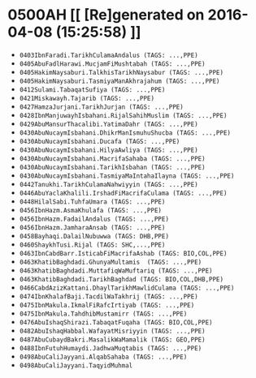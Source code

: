 # 0500AH [[ [Re]generated on 2016-04-08 (15:25:58) ]]

* `0403IbnFaradi.TarikhCulamaAndalus (TAGS: ...,PPE)`
* `0405AbuFadlHarawi.MucjamFiMushtabah (TAGS: ...,PPE)`
* `0405HakimNaysaburi.TalkhisTarikhNaysabur (TAGS: ...,PPE)`
* `0405HakimNaysaburi.TasmiyaManAkhrajahum (TAGS: ...,PPE)`
* `0412Sulami.TabaqatSufiya (TAGS: ...,PPE)`
* `0421Miskawayh.Tajarib (TAGS: ...,PPE)`
* `0427HamzaJurjani.TarikhJurjan (TAGS: ...,PPE)`
* `0428IbnManjuwayhIsbahani.RijalSahihMuslim (TAGS: ...,PPE)`
* `0429AbuMansurThacalibi.YatimaDahr (TAGS: ...,PPE)`
* `0430AbuNucaymIsbahani.DhikrManIsmuhuShucba (TAGS: ...,PPE)`
* `0430AbuNucaymIsbahani.Ducafa (TAGS: ...,PPE)`
* `0430AbuNucaymIsbahani.HilyaAwliya (TAGS: ...,PPE)`
* `0430AbuNucaymIsbahani.MacrifaSahaba (TAGS: ...,PPE)`
* `0430AbuNucaymIsbahani.TarikhIsbahan (TAGS: ...,PPE)`
* `0430AbuNucaymIsbahani.TasmiyaMaIntahaIlayna (TAGS: ...,PPE)`
* `0442Tanukhi.TarikhCulamaNahwiyyin (TAGS: ...,PPE)`
* `0446AbuYaclaKhalili.IrshadFiMacrifaCulama (TAGS: ...,PPE)`
* `0448HilalSabi.TuhfaUmara (TAGS: ...,PPE)`
* `0456IbnHazm.AsmaKhulafa (TAGS: ...,PPE)`
* `0456IbnHazm.FadailAndalus (TAGS: ...,PPE)`
* `0456IbnHazm.JamharaAnsab (TAGS: ...,PPE)`
* `0458Bayhaqi.DalailNubuwwa (TAGS: DHB,PPE)`
* `0460ShaykhTusi.Rijal (TAGS: SHC,...,PPE)`
* `0463IbnCabdBarr.IsticabFiMacrifaAshab (TAGS: BIO,COL,PPE)`
* `0463KhatibBaghdadi.GhunyaMultamis  (TAGS: ...,PPE)`
* `0463KhatibBaghdadi.MuttafiqWaMuftariq (TAGS: ...,PPE)`
* `0463KhatibBaghdadi.TarikhBaghdad (TAGS: BIO,COL,DHB,PPE)`
* `0466CabdAzizKattani.DhaylTarikhMawlidCulama (TAGS: ...,PPE)`
* `0474IbnKhalafBaji.TacdilWaTakhrij (TAGS: ...,PPE)`
* `0475IbnMakula.IkmalFiRafcIrtiyab (TAGS: ...,PPE)`
* `0475IbnMakula.TahdhibMustamirr (TAGS: ...,PPE)`
* `0476AbuIshaqShirazi.TabaqatFuqaha (TAGS: BIO,COL,PPE)`
* `0482AbuIshaqHabbal.WafayatMisriyyin (TAGS: ...,PPE)`
* `0487AbuCubaydBakri.MasalikWaMamalik (TAGS: GEO,PPE)`
* `0488IbnFutuhHumaydi.JadhwaMuqtabis (TAGS: ...,PPE)`
* `0498AbuCaliJayyani.AlqabSahaba (TAGS: ...,PPE)`
* `0498AbuCaliJayyani.TaqyidMuhmal`
